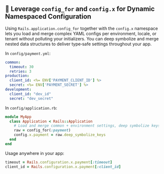 ## 🔧 Leverage `config_for` and `config.x` for Dynamic Namespaced Configuration

Using `Rails.application.config_for` together with the `config.x` namespace lets you load and merge complex YAML configs per environment, locale, or tenant without polluting your initializers. You can deep symbolize and merge nested data structures to deliver type‑safe settings throughout your app.

In `config/payment.yml`:
```yaml
common:
  timeout: 30
  retries: 3
production:
  client_id: <%= ENV['PAYMENT_CLIENT_ID'] %>
  secret: <%= ENV['PAYMENT_SECRET'] %>
development:
  client_id: "dev_id"
  secret: "dev_secret"
```

In `config/application.rb`:
```ruby
module MyApp
  class Application < Rails::Application
    # Load and merge common + environment settings, deep symbolize keys
    raw = config_for(:payment)
    config.x.payment = raw.deep_symbolize_keys
  end
end
```

Usage anywhere in your app:
```ruby
timeout = Rails.configuration.x.payment[:timeout]
client_id = Rails.configuration.x.payment[:client_id]
```